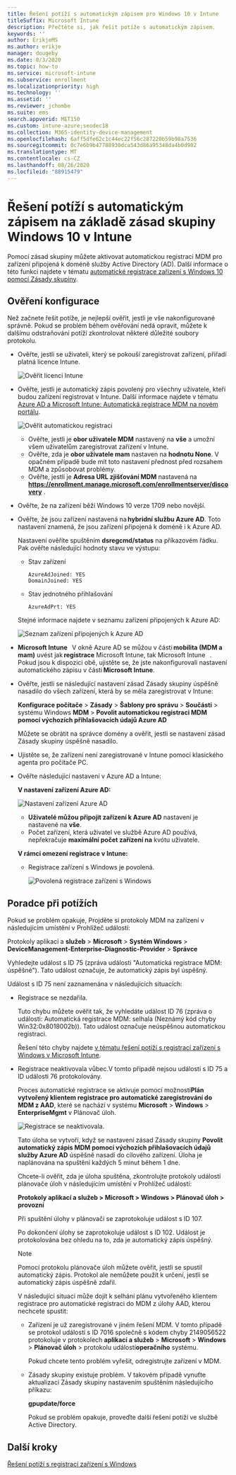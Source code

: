 ```yaml
---
title: Řešení potíží s automatickým zápisem pro Windows 10 v Intune
titleSuffix: Microsoft Intune
description: Přečtěte si, jak řešit potíže s automatickým zápisem.
keywords: ''
author: ErikjeMS
ms.author: erikje
manager: dougeby
ms.date: 8/3/2020
ms.topic: how-to
ms.service: microsoft-intune
ms.subservice: enrollment
ms.localizationpriority: high
ms.technology: ''
ms.assetid: ''
ms.reviewer: jchombe
ms.suite: ems
search.appverid: MET150
ms.custom: intune-azure;seodec18
ms.collection: M365-identity-device-management
ms.openlocfilehash: 6aff5dfe62c1c44ec22f56c287220b59b98a7536
ms.sourcegitcommit: 0c7e6b9b47788930dca543d86a95348da4b0d902
ms.translationtype: MT
ms.contentlocale: cs-CZ
ms.lasthandoff: 08/26/2020
ms.locfileid: "88915479"
---
```

# <a name="troubleshoot-windows-10-group-policy-based-auto-enrollment-in-intune"></a>Řešení potíží s automatickým zápisem na základě zásad skupiny Windows 10 v Intune

Pomocí zásad skupiny můžete aktivovat automatickou registraci MDM pro zařízení připojená k doméně služby Active Directory (AD). Další informace o této funkci najdete v tématu [automatické registrace zařízení s Windows 10 pomocí Zásady skupiny](/windows/client-management/mdm/enroll-a-windows-10-device-automatically-using-group-policy).

## <a name="verify-the-configuration"></a>Ověření konfigurace

Než začnete řešit potíže, je nejlepší ověřit, jestli je vše nakonfigurované správně. Pokud se problém během ověřování nedá opravit, můžete k dalšímu odstraňování potíží zkontrolovat některé důležité soubory protokolu.

- Ověřte, jestli se uživateli, který se pokouší zaregistrovat zařízení, přiřadí platná licence Intune.

   ![Ověřit licenci Intune](./media/troubleshoot-windows-auto-enrollment/intune-license.png)

- Ověřte, jestli je automatický zápis povolený pro všechny uživatele, kteří budou zařízení registrovat v Intune. Další informace najdete v tématu [Azure AD a Microsoft Intune: Automatická registrace MDM na novém portálu](/windows/client-management/mdm/azure-ad-and-microsoft-intune-automatic-mdm-enrollment-in-the-new-portal).

   ![Ověřit automatickou registraci](./media/troubleshoot-windows-auto-enrollment/verify-auto-enrollment.png)

   - Ověřte, jestli je **obor uživatele MDM** nastavený na **vše** a umožní všem uživatelům zaregistrovat zařízení v Intune.
   - Ověřte, zda je **obor uživatele mam** nastaven na **hodnotu None**. V opačném případě bude mít toto nastavení přednost před rozsahem MDM a způsobovat problémy.
   - Ověřte, jestli je **Adresa URL zjišťování MDM** nastavená na **https://enrollment.manage.microsoft.com/enrollmentserver/discovery** .

- Ověřte, že na zařízení běží Windows 10 verze 1709 nebo novější.

- Ověřte, že jsou zařízení nastavená na **hybridní službu Azure AD**. Toto nastavení znamená, že jsou zařízení připojená k doméně i k Azure AD.

   Nastavení ověříte spuštěním **dsregcmd/status** na příkazovém řádku. Pak ověřte následující hodnoty stavu ve výstupu:

   - Stav zařízení
 
     ```asciidoc
     AzureAdJoined: YES
     DomainJoined: YES
     ```

   - Stav jednotného přihlašování

     ```asciidoc
     AzureAdPrt: YES
     ```

   Stejné informace najdete v seznamu zařízení připojených k Azure AD:

   ![Seznam zařízení připojených k Azure AD](./media/troubleshoot-windows-auto-enrollment/ad-joined-devices.png)

- **Microsoft Intune**   V okně Azure AD se můžou v části **mobilita (MDM a mam)** uvést jak **registrace** Microsoft Intune, tak Microsoft Intune   . Pokud jsou k dispozici obě, ujistěte se, že jste nakonfigurovali nastavení automatického zápisu v části **Microsoft Intune**.

- Ověřte, jestli se následující nastavení zásad Zásady skupiny úspěšně nasadilo do všech zařízení, která by se měla zaregistrovat v Intune:

   **Konfigurace počítače**  >  **Zásady**  >  **Šablony pro správu**  >  **Součásti**  >  systému Windows **MDM**  >  **Povolit automatickou registraci MDM pomocí výchozích přihlašovacích údajů Azure AD**

   Můžete se obrátit na správce domény a ověřit, jestli se nastavení zásad Zásady skupiny úspěšně nasadilo.

- Ujistěte se, že zařízení není zaregistrované v Intune pomocí klasického agenta pro počítače PC.
- Ověřte následující nastavení v Azure AD a Intune:

   **V nastavení zařízení Azure AD:**

   ![Nastavení zařízení Azure AD](./media/troubleshoot-windows-auto-enrollment/device-setting.png)

   - **Uživatelé můžou připojit zařízení k Azure AD** nastavení je nastavené na **vše**.
   - Počet zařízení, která uživatel ve službě Azure AD používá, nepřekračuje **maximální počet zařízení na** kvótu uživatele.
   
   **V rámci omezení registrace v Intune:**

   - Registrace zařízení s Windows je povolená.

     ![Povolená registrace zařízení s Windows](./media/troubleshoot-windows-auto-enrollment/restrictions.png)

## <a name="troubleshooting"></a>Poradce při potížích

Pokud se problém opakuje, Projděte si protokoly MDM na zařízení v následujícím umístění v Prohlížeč událostí:

Protokoly aplikací a **služeb**  >  **Microsoft**  >  **Systém Windows**  >  **DeviceManagement-Enterprise-Diagnostic-Provider**  >  **Správce**

Vyhledejte událost s ID 75 (zpráva události "Automatická registrace MDM: úspěšné"). Tato událost označuje, že automatický zápis byl úspěšný.

Událost s ID 75 není zaznamenána v následujících situacích:

- Registrace se nezdařila.

  Tuto chybu můžete ověřit tak, že vyhledáte událost ID 76 (zpráva o události: Automatická registrace MDM: selhala (Neznámý kód chyby Win32:0x8018002b)). Tato událost označuje neúspěšnou automatickou registraci.

  Řešení této chyby najdete [v tématu řešení potíží s registrací zařízení s Windows v Microsoft Intune](/intune/troubleshoot-windows-enrollment-errors).

- Registrace neaktivovala vůbec.V tomto případě nejsou události s ID 75 a ID události 76 protokolovány.
  
  Proces automatické registrace se aktivuje pomocí možnosti**Plán vytvořený klientem registrace pro automatické zaregistrování do MDM z AAD**, které se nachází v systému **Microsoft**  >  **Windows**  >  **EnterpriseMgmt** v Plánovač úloh.

  ![Registrace se neaktivovala.](./media/troubleshoot-windows-auto-enrollment/trigger.png)

  Tato úloha se vytvoří, když se nastavení zásad Zásady skupiny **Povolit automatický zápis MDM pomocí výchozích přihlašovacích údajů služby Azure AD** úspěšně nasadí do cílového zařízení. Úloha je naplánována na spuštění každých 5 minut během 1 dne.

  Chcete-li ověřit, zda je úloha spuštěna, zkontrolujte protokoly událostí plánovače úloh v následujícím umístění v Prohlížeč událostí:

  **Protokoly aplikací a služeb > Microsoft > Windows > Plánovač úloh > provozní**

  Při spuštění úlohy v plánovači se zaprotokoluje událost s ID 107.

  Po dokončení úlohy se zaprotokoluje událost s ID 102. Událost je protokolována bez ohledu na to, zda je automatický zápis úspěšný.

  > [!NOTE]
  > Pomocí protokolu plánovače úloh můžete ověřit, jestli se spustil automatický zápis. Protokol ale nemůžete použít k určení, jestli se automatický zápis úspěšně zdařil.

  V následující situaci může dojít k selhání plánu vytvořeného klientem registrace pro automatické registraci do MDM z úlohy AAD, kterou nechcete spustit:

  - Zařízení je už zaregistrované v jiném řešení MDM. V tomto případě se protokol událostí s ID 7016 společně s kódem chyby 2149056522 protokoluje v protokolech **aplikací a služeb**  >  **Microsoft**  >  **Windows**  >  **Plánovač úloh**  >  protokolu událostí**operačního** systému.

    Pokud chcete tento problém vyřešit, odregistrujte zařízení v MDM.

  - Zásady skupiny existuje problém. V takovém případě vynuťte aktualizaci Zásady skupiny nastavením spuštěním následujícího příkazu:

    **gpupdate/force**

    Pokud se problém opakuje, proveďte další řešení potíží ve službě Active Directory.

## <a name="next-steps"></a>Další kroky
[Řešení potíží s registrací zařízení s Windows](troubleshoot-windows-enrollment-errors.md)